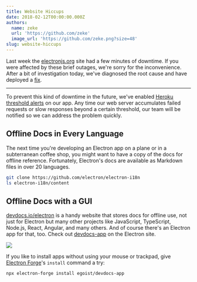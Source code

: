 ```yaml
---
title: Website Hiccups
date: 2018-02-12T00:00:00.000Z
authors:
  name: zeke
  url: 'https://github.com/zeke'
  image_url: 'https://github.com/zeke.png?size=48'
slug: website-hiccups
---
```

Last week the [electronjs.org](https://electronjs.org) site had a few minutes
of downtime. If you were affected by these brief outages, we're sorry
for the inconvenience. After a bit of investigation today, we've diagnosed
the root cause and have deployed a [fix](https://github.com/electron/electronjs.org/pull/1076).

---

To prevent this kind of downtime in the future, we've enabled 
[Heroku threshold alerts](https://devcenter.heroku.com/articles/metrics#threshold-alerting)
on our app. Any time our web server accumulates failed requests or slow responses beyond a certain threshold, our team will be notified so we can 
address the problem quickly.

## Offline Docs in Every Language

The next time you're developing an Electron app on a plane or in a subterranean
coffee shop, you might want to have a copy of the docs for offline reference. 
Fortunately, Electron's docs are available as Markdown files in over 20 
languages.

```sh
git clone https://github.com/electron/electron-i18n
ls electron-i18n/content
```

## Offline Docs with a GUI

[devdocs.io/electron](https://devdocs.io/electron/) is a handy website that
stores docs for offline use, not just for Electron but many other projects like
JavaScript, TypeScript, Node.js, React, Angular, and many others. And of course 
there's an Electron app for that, too. 
Check out [devdocs-app](https://electronjs.org/apps/devdocs-app) 
on the Electron site.

[![](https://user-images.githubusercontent.com/8784712/27121730-11676ba8-511b-11e7-8c01-00444ee8501a.png)](https://electronjs.org/apps/devdocs-app)

If you like to install apps without using your mouse or trackpad, give 
[Electron Forge](https://electronforge.io/)'s `install` command a try:

```sh
npx electron-forge install egoist/devdocs-app
```
